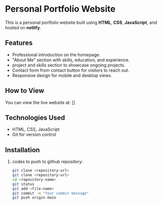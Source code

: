 # Personal Portfolio Website

This is a personal portfolio website built using **HTML**, **CSS**, **JavaScript**, and hosted on **netlify**.

## Features
- Professional introduction on the homepage.
- "About Me" section with skills, education, and experience.
- project and skills section to showcase ongoing projects.
- Contact form from contact button  for visitors to reach out.
- Responsive design for mobile and desktop views.

## How to View
You can view the live website at: []

## Technologies Used
- HTML, CSS, JavaScript
- Git for version control

## Installation
1. codes to push to github repository:
   ```bash
   git clone <repository-url>
   git clone <repository-url>
   cd <repository-name>
   git status
   git add <file-name>
   git commit -m "Your commit message"
   git push origin main
